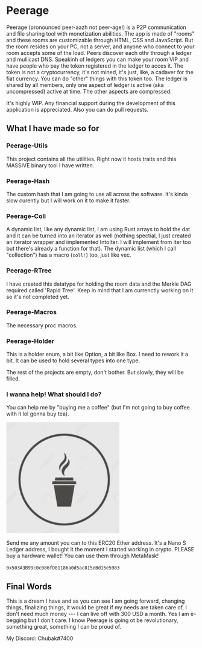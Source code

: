 # Peerage

Peerage (pronounced peer-aazh not peer-age!) is a P2P communication and file sharing tool  with monetization abilities. The app is made of "rooms" and these rooms are customizable through HTML, CSS and JavaScript. But the room resides on your PC, not a server, and anyone who connect to your room accepts some of the load. Peers discover each othr through a ledger and muliicast DNS.  Speakinh of ledgers you can make your room VIP and have people who pay the token registered in the ledger to acces it. The token is not a cryptocurrency, it's not mined, it's just, like, a cadaver for the fiat currency. You can do "other" things with this token too. The ledger is shared by all members, only one aspect of ledger is active (aka uncompressed) active at time. The other aspects are compressed.

It's highly WIP. Any financial support during the development of this application is appreciated. Also you can do pull requests. 

## What I have made so for

### Peerage-Utils

This project contains all the utilities. Right now it hosts traits and this MASSIVE binary tool I have written. 


### Peerage-Hash

The custom hash that I am going to use all across the software. It's kinda slow curently but I will work on it to make it faster.

### Peerage-Coll

A dynamic list, like any dynamic list, I am using Rust arrays to hold the dat and it can be turned into an iterator as well (nothing spectial, I just created an iterator wrapper and implemented IntoIter. I will implement from iter too but there's already a function for that). The dynamic list (which I call "collection") has a macro (`coll!`) too, just like vec.

### Peerage-RTree

I have created this datatype for holding the room data and the Merkle DAG required called 'Rapid Tree'. Keep in mind that I am currenctly working  on it so it's not completed yet.

### Peerage-Macros

The necessary proc macros.

### Peerage-Holder

This is a holder enum, a bit like Option, a bit like Box. I need to rework it a bit. It can be used to hold several types into one type.



The rest of the projects are empty, don't bother. But slowly, they will be filled.


### I wanna help! What should I do?

You can help me by "buying me a coffee" (but I'm not going to buy coffee with it lol gonna buy tea).

![](coffee.png)

Send me any amount you can to this ERC20 Ether address. It's a Nano S Ledger address, I bought it the moment I started working in crypto. PLEASE buy a hardware wallet! You can use them through MetaMask!


`0x503A3B99c0c086fD81186a0d5ac815eBd15e5983`

## Final Words

This is a dream I have and as you can see I am going forward, changing things, finalizing things, it would be great if my needs are taken care of, I don't need much money --- I can live off with 300 USD a month. Yes I am e-begging but I don't care. I know Peerage is going ot be revolutionary, something great, something I can be proud of.


My Discord: Chubak#7400